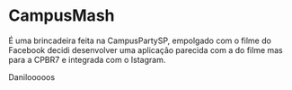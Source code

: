 CampusMash
==========

É uma brincadeira feita na CampusPartySP, empolgado com o filme do Facebook decidi desenvolver uma aplicação parecida com a do filme mas para a CPBR7 e integrada com o Istagram.

Danilooooos
